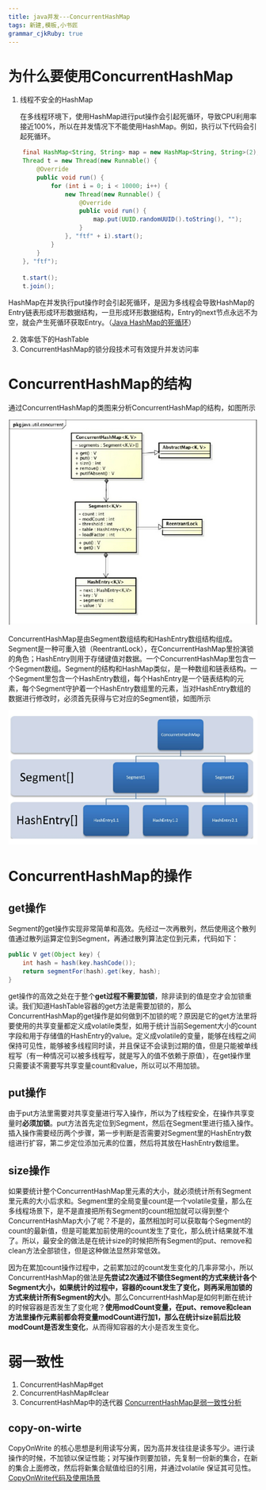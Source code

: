 ```yaml
---
title: java并发---ConcurrentHashMap
tags: 新建,模板,小书匠
grammar_cjkRuby: true
---
```



# 为什么要使用ConcurrentHashMap

 1. 线程不安全的HashMap
	
 	在多线程环境下，使用HashMap进行put操作会引起死循环，导致CPU利用率接近100%，所以在并发情况下不能使用HashMap。例如，执行以下代码会引起死循环。
 

``` java
	final HashMap<String, String> map = new HashMap<String, String>(2);
	Thread t = new Thread(new Runnable() {
		@Override
		public void run() {
			for (int i = 0; i < 10000; i++) {
				new Thread(new Runnable() {
					@Override
					public void run() {
						map.put(UUID.randomUUID().toString(), "");
					}
				}, "ftf" + i).start();
			}
		}
	}, "ftf");
	
	t.start();
	t.join();
```
HashMap在并发执行put操作时会引起死循环，是因为多线程会导致HashMap的Entry链表形成环形数据结构，一旦形成环形数据结构，Entry的next节点永远不为空，就会产生死循环获取Entry。（[Java HashMap的死循环][1]）

 2. 效率低下的HashTable
 3. ConcurrentHashMap的锁分段技术可有效提升并发访问率

# ConcurrentHashMap的结构

通过ConcurrentHashMap的类图来分析ConcurrentHashMap的结构，如图所示

![ConcurrentHashMap的类图][2]

ConcurrentHashMap是由Segment数组结构和HashEntry数组结构组成。Segment是一种可重入锁（ReentrantLock），在ConcurrentHashMap里扮演锁的角色；HashEntry则用于存储键值对数据。一个ConcurrentHashMap里包含一个Segment数组。Segment的结构和HashMap类似，是一种数组和链表结构。一个Segment里包含一个HashEntry数组，每个HashEntry是一个链表结构的元素，每个Segment守护着一个HashEntry数组里的元素，当对HashEntry数组的数据进行修改时，必须首先获得与它对应的Segment锁，如图所示

![enter description here][3]


# ConcurrentHashMap的操作
## get操作

Segment的get操作实现非常简单和高效。先经过一次再散列，然后使用这个散列值通过散列运算定位到Segment，再通过散列算法定位到元素，代码如下：

``` java
public V get(Object key) {
	int hash = hash(key.hashCode());
	return segmentFor(hash).get(key, hash);
}
```
get操作的高效之处在于整个**get过程不需要加锁**，除非读到的值是空才会加锁重读。我们知道HashTable容器的get方法是需要加锁的，那么ConcurrentHashMap的get操作是如何做到不加锁的呢？原因是它的get方法里将要使用的共享变量都定义成volatile类型，如用于统计当前Segement大小的count字段和用于存储值的HashEntry的value。定义成volatile的变量，能够在线程之间保持可见性，能够被多线程同时读，并且保证不会读到过期的值，但是只能被单线程写（有一种情况可以被多线程写，就是写入的值不依赖于原值），在get操作里只需要读不需要写共享变量count和value，所以可以不用加锁。

## put操作

由于put方法里需要对共享变量进行写入操作，所以为了线程安全，在操作共享变量时**必须加锁**。put方法首先定位到Segment，然后在Segment里进行插入操作。插入操作需要经历两个步骤，第一步判断是否需要对Segment里的HashEntry数组进行扩容，第二步定位添加元素的位置，然后将其放在HashEntry数组里。


## size操作

如果要统计整个ConcurrentHashMap里元素的大小，就必须统计所有Segment里元素的大小后求和。Segment里的全局变量count是一个volatile变量，那么在多线程场景下，是不是直接把所有Segment的count相加就可以得到整个ConcurrentHashMap大小了呢？不是的，虽然相加时可以获取每个Segment的count的最新值，但是可能累加前使用的count发生了变化，那么统计结果就不准了。所以，最安全的做法是在统计size的时候把所有Segment的put、remove和clean方法全部锁住，但是这种做法显然非常低效。

因为在累加count操作过程中，之前累加过的count发生变化的几率非常小，所以ConcurrentHashMap的做法是**先尝试2次通过不锁住Segment的方式来统计各个Segment大小，如果统计的过程中，容器的count发生了变化，则再采用加锁的方式来统计所有Segment的大小**。那么ConcurrentHashMap是如何判断在统计的时候容器是否发生了变化呢？**使用modCount变量，在put、remove和clean方法里操作元素前都会将变量modCount进行加1，那么在统计size前后比较modCount是否发生变化**，从而得知容器的大小是否发生变化。

# 弱一致性

 1. ConcurrentHashMap#get
 2. ConcurrentHashMap#clear
 3. ConcurrentHashMap中的迭代器
[ConcurrentHashMap是弱一致性分析][4]

## copy-on-wirte
CopyOnWrite 的核心思想是利用读写分离，因为高并发往往是读多写少。进行读操作的时候，不加锁以保证性能；对写操作则要加锁，先复制一份新的集合，在新的集合上面修改，然后将新集合赋值给旧的引用，并通过volatile 保证其可见性。
[ CopyOnWrite代码及使用场景][5]


  [1]: https://blog.csdn.net/xiaohui127/article/details/11928865
  [2]: ./images/concurrentHashmap.PNG "concurrentHashmap"
  [3]: ./images/ConcurrentHashMap%E7%9A%84%E7%BB%93%E6%9E%84%E5%9B%BE.PNG "ConcurrentHashMap的结构图"
  [4]: https://blog.csdn.net/wzq6578702/article/details/50908836
  [5]: https://blog.csdn.net/antony9118/article/details/52750768